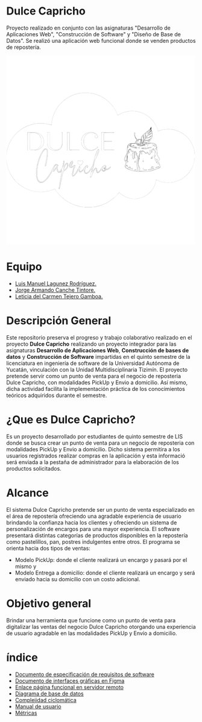 # Dulce Capricho
 Proyecto realizado en conjunto con las asignaturas "Desarrollo de Aplicaciones Web", "Construcción de Software" y "Diseño de Base de Datos". Se realizó una aplicación web funcional donde se venden productos de repostería.

![dulcecapricho](IMG/Logo_GH.png)

 # Equipo

* [Luis Manuel Lagunez Rodríguez.](https://github.com/LuisLagunez)
* [Jorge Armando Canche Tintore.](https://github.com/ArmandoCanche)
* [Leticia del Carmen Tejero Gamboa.](https://github.com/LeticiaTejeroGamboa2401)

# Descripción General

Este repositorio preserva el progreso y trabajo colaborativo realizado en el proyecto **Dulce Capricho** realizando un proyecto integrador para las asignaturas **Desarrollo de Aplicaciones Web**, **Construcción de bases de datos** y **Construcción de Software** impartidas en el quinto semestre de la licenciatura en ingeniería de software de la Universidad Autónoma de Yucatán, vinculación con la Unidad Multidisciplinaria Tizimín. El proyecto pretende servir como un punto de venta para el negocio de reposteria Dulce Capricho, con modalidades PickUp y Envio a domicilio. Así mismo, dicha actividad facilita la implementación práctica de los conocimientos teóricos adquiridos durante el semestre.

# ¿Que es Dulce Capricho?

Es un proyecto desarrollado por estudiantes de quinto semestre de LIS donde se busca crear un punto de venta para un negocio de reposteria con modalidades PickUp y Envio a domicilio. Dicho sistema permitira a los usuarios registrados realizar compras en la aplicación y esta informació será enviada a la pestaña de administrador para la elaboración de los productos solicitados.

# Alcance

El sistema Dulce Capricho pretende ser un punto de venta especializado en el área de repostería ofreciendo una agradable experiencia de usuario brindando la confianza hacia los clientes y ofreciendo un sistema de personalización de encargos para una mayor experiencia. El software presentará distintas categorías de productos disponibles en la repostería como pastelillos, pan, postres indulgentes entre otros. El programa se orienta hacia dos tipos de ventas:
  * Modelo PickUp: donde el cliente realizará un encargo y pasará por el mismo y
  * Modelo Entrega a domicilio: donde el cliente realizará un encargo y será enviado hacia su domicilio con un costo adicional.

# Objetivo general

Brindar una herramienta que funcione como un punto de venta para digitalizar las ventas del negocio Dulce Capricho otorgando una experiencia de usuario agradable en las modalidades PickUp y Envío a domicilio.

# índice

* [Documento de especificación de requisitos de software](Documentacion/ERS_DulceCapricho.pdf)
* [Documento de interfaces gráficas en Figma](Documentacion/Documento_Figma.pdf)
* [Enlace página funcional en servidor remoto](https://dulcecapricho.live/index.php)
* [Diagrama de base de datos](Documentacion/Diagrama_BD.pdf)
* [Complejidad ciclomática](Documentacion/Complejidad_Ciclomatica.pdf)
* [Manual de usuario](Documentacion/Manual_De_Usuario.pdf)
* [Métricas](Documentacion/DocumentoMetricas.pdf)
